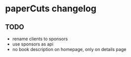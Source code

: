 
# paperCuts changelog

## TODO

- rename clients to sponsors
- use sponsors as api
- no book description on homepage, only on details page
